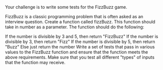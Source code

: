 Your challenge is to write some tests for the FizzBuzz game.

FizzBuzz is a classic programming problem that is often asked as an interview question. Create a function called fizzBuzz. This function should take in number as a parameter. The function should do the following:

If the number is divisible by 3 and 5, then return "FizzBuzz"
If the number is divisible by 3, then return "Fizz"
If the number is divisible by 5, then return "Buzz"
Else just return the number
Write a set of tests that pass in various values to the FizzBuzz function and ensure that the function meets the above requirements. Make sure that you test all different "types" of inputs that the function may receive.
